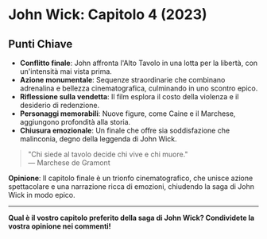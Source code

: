 # John Wick: Capitolo 4 (2023)

## Punti Chiave

- **Conflitto finale**: John affronta l'Alto Tavolo in una lotta per la libertà, con un'intensità mai vista prima.
- **Azione monumentale**: Sequenze straordinarie che combinano adrenalina e bellezza cinematografica, culminando in uno scontro epico.
- **Riflessione sulla vendetta**: Il film esplora il costo della violenza e il desiderio di redenzione.
- **Personaggi memorabili**: Nuove figure, come Caine e il Marchese, aggiungono profondità alla storia.
- **Chiusura emozionale**: Un finale che offre sia soddisfazione che malinconia, degno della leggenda di John Wick.

> "Chi siede al tavolo decide chi vive e chi muore."  
> — Marchese de Gramont

**Opinione**: Il capitolo finale è un trionfo cinematografico, che unisce azione spettacolare e una narrazione ricca di emozioni, chiudendo la saga di John Wick in modo epico.

---

**Qual è il vostro capitolo preferito della saga di John Wick? Condividete la vostra opinione nei commenti!**